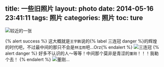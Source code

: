 title: 一些旧照片
layout: photo
date: 2014-05-16 23:41:11
tags: 照片
categories: 照片
toc: ture
---
![较近的一张](http://thujteam.qiniudn.com/thujteam-1.jpg)
<!--more-->
{% alert success %}
这大概就是`王宇鹏`说的{% label 三连冠 danger %}的辉煌的时代吧，不过最中间的那只不会是`林泫雨`吧...Orz{% endalert %}
![三连冠](http://thujteam.qiniudn.com/thujteam-2.jpg)
{% alert danger %}
好多不认识的人～等等！中间那个莫非是青涩的`董刚`！！！我勒个去！
{% endalert %}
![董刚...](http://thujteam.qiniudn.com/thujteam-3.jpg)